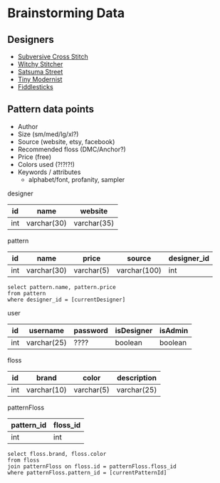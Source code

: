 # Brainstorming Data 

## Designers 
* [Subversive Cross Stitch](subversivecrossstitch.com)
* [Witchy Stitcher](thewitchystitcher.com)
* [Satsuma Street](satsumastreet.com)
* [Tiny Modernist](tinymodernist.com)
* [Fiddlesticks](fiddlesticksau.com)

## Pattern data points 
* Author 
* Size (sm/med/lg/xl?)
* Source (website, etsy, facebook)
* Recommended floss (DMC/Anchor?)
* Price (free)
* Colors used (?!?!?!)
* Keywords / attributes
  * alphabet/font, profanity, sampler 


designer

| id | name | website |
| ----- | ----- | ----- |
| int | varchar(30) | varchar(35) |

pattern 

| id | name | price | source | designer_id | 
| ----- | ----- | ----- | ----- | ----- | 
| int | varchar(30) | varchar(5) | varchar(100) | int | 

```
select pattern.name, pattern.price
from pattern
where designer_id = [currentDesigner]
```

user

| id | username | password | isDesigner | isAdmin |
| ----- | ----- | ----- | ----- | ----- |
| int | varchar(25) | ???? | boolean | boolean |

floss

| id | brand | color | description | 
| ----- | ----- | ----- | ----- |
| int | varchar(10) | varchar(5) | varchar(25) |

patternFloss 

| pattern_id | floss_id | 
| --- | --- | 
| int | int | 

```
select floss.brand, floss.color
from floss
join patternFloss on floss.id = patternFloss.floss_id 
where patternFloss.pattern_id = [currentPatternId]
```
